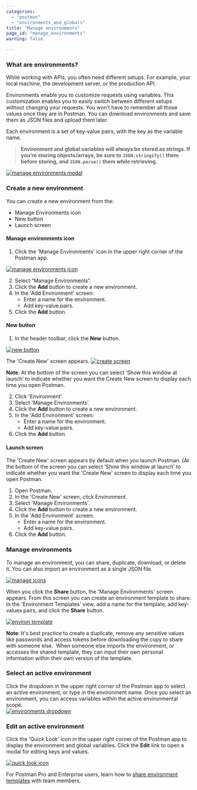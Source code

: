 ```yaml
---
categories:
  - "postman"
  - "environments_and_globals"
title: "Manage environments"
page_id: "manage_environments"
warning: false

---
```


### **What are environments?**

While working with APIs, you often need different setups. For example, your local machine, the development server, or the production API. 

Environments enable you to customize requests using variables. This customization enables you to easily switch between different setups without changing your requests. You won’t have to remember all those values once they are in Postman. You can download environments and save them as JSON files and upload them later.

Each environment is a set of key-value pairs, with the key as the variable name. 

> **Environment and global variables will always be stored as strings. If you’re storing objects/arrays, be sure to `JSON.stringify()` them before storing, and `JSON.parse()` them while retrieving.**

[![manage environments modal](https://s3.amazonaws.com/postman-static-getpostman-com/postman-docs/manage_environments_Screen.png)](https://s3.amazonaws.com/postman-static-getpostman-com/postman-docs/manage_environments_Screen.png)

### **Create a new environment**

You can create a new environment from the:
* Manage Environments icon
* New button
* Launch screen

#### Manage environments icon

1. Click the 'Manage Environments' icon in the upper right corner of the Postman app.

[![manage environments icon](https://s3.amazonaws.com/postman-static-getpostman-com/postman-docs/manage_environments_icon.png)](https://s3.amazonaws.com/postman-static-getpostman-com/postman-docs/manage_environments_icon.png)

2. Select “Manage Environments”. 
3. Click the **Add** button to create a new environment.
4. In the 'Add Environment' screen:
   * Enter a name for the environment.
   * Add key-value pairs.
5. Click the **Add** button.

#### New button

1.  In the header toolbar, click the **New** button.


[![new button](https://s3.amazonaws.com/postman-static-getpostman-com/postman-docs/HeaderToolBar.png)](https://s3.amazonaws.com/postman-static-getpostman-com/postman-docs/HeaderToolBar.png)

The 'Create New' screen appears.
[![create screen](https://s3.amazonaws.com/postman-static-getpostman-com/postman-docs/create_new_screen.png)](https://s3.amazonaws.com/postman-static-getpostman-com/postman-docs/create_new_screen.png)

**Note**: At the bottom of the screen you can select ‘Show this window at launch’ to indicate whether you want the Create New screen to display each time you open Postman.

2. Click 'Environment'.
3. Select 'Manage Environments'. 
4. Click the **Add** button to create a new environment.
5. In the 'Add Environment' screen:
   * Enter a name for the environment.
   * Add key-value pairs.
6. Click the **Add** button.

#### Launch screen

The 'Create New' screen appears by default when you launch Postman. (At the bottom of the screen you can select ‘Show this window at launch’ to indicate whether you want the 'Create New' screen to display each time you open Postman.

1. Open Postman.
2. In the 'Create New' screen, click Environment.
3. Select 'Manage Environments'. 
4. Click the **Add** button to create a new environment.
5. In the 'Add Environment' screen:
   * Enter a name for the environment.
   * Add key-value pairs.
6. Click the **Add** button.

### **Manage environments**

To manage an environment, you can share, duplicate, download, or delete it. You can also import an environment as a single JSON file.

[![manage icons](https://s3.amazonaws.com/postman-static-getpostman-com/postman-docs/manage_environ_icons.png)](https://s3.amazonaws.com/postman-static-getpostman-com/postman-docs/manage_environ_icons.png)

When you click the **Share** button, the 'Manage Environments' screen appears. From this screen you can create an environment template to share. In the 'Environment Templates' view, add a name for the template, add key-values pairs, and click the **Share** button.

[![environ template](https://s3.amazonaws.com/postman-static-getpostman-com/postman-docs/environTemplate.png)](https://s3.amazonaws.com/postman-static-getpostman-com/postman-docs/environTemplate.png)

**Note**: It's best practice to create a duplicate, remove any sensitive values like passwords and access tokens before downloading the copy to share with someone else.  When someone else imports the environment, or accesses the shared template, they can input their own personal information within their own version of the template.


### **Select an active environment**

Click the dropdown in the upper right corner of the Postman app to select an active environment, or type in the environment name. Once you select an environment, you can access variables within the active environmental scope.  
[![environments dropdown](https://s3.amazonaws.com/postman-static-getpostman-com/postman-docs/active+environ.png)](https://s3.amazonaws.com/postman-static-getpostman-com/postman-docs/active+environ.png)

### **Edit an active environment**

Click the 'Quick Look' icon in the upper right corner of the Postman app to display the environment and global variables. Click the **Edit** link to open a modal for editing keys and values.

[![quick look icon](https://s3.amazonaws.com/postman-static-getpostman-com/postman-docs/edit_environ.png)](https://s3.amazonaws.com/postman-static-getpostman-com/postman-docs/edit_environ.png)


For Postman Pro and Enterprise users, learn how to [share environment templates](/docs/postman/team_library/sharing) with team members.
